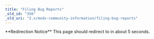 ```yaml
---
title: "Filing Bug Reports"
_old_id: "356"
_old_uri: "2.x/modx-community-information/filing-bug-reports"
---
```


<div class="note">**Redirection Notice**  
This page should redirect to <http://rtfm.modx.com/display/community/Filing+and+Discussing+Issues> in about 5 seconds.</div>